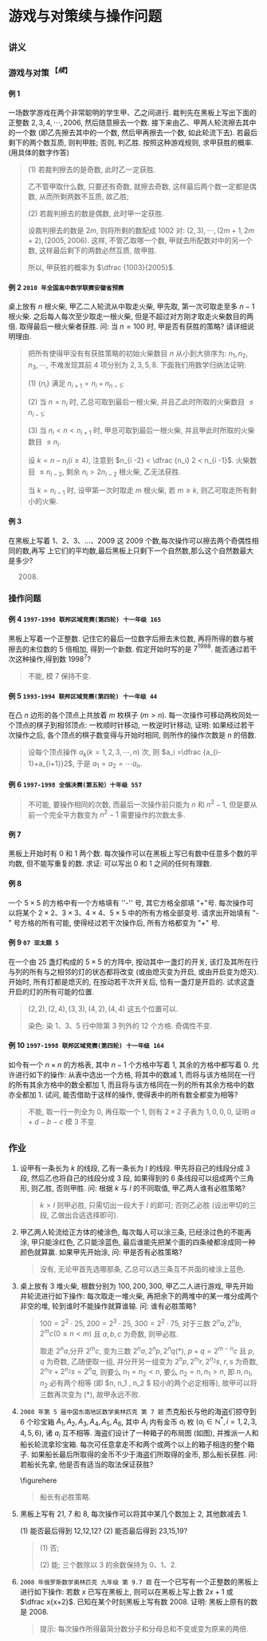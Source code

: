 #  游戏与对策续与操作问题

## `讲义`

### 游戏与对策 $^{【续】}$

#### 例 1

一场数学游戏在两个非常聪明的学生甲、乙之间进行. 裁判先在黑板上写出下面的正整数 $2,3,4, \cdots,2006$, 然后随意擦去一个数. 接下来由乙、甲两人轮流擦去其中的一个数 (即乙先擦去其中的一个数, 然后甲再擦去一个数, 如此轮流下去). 若最后剩下的两个数互质, 则判甲胜; 否则, 判乙胜. 按照这种游戏规则, 求甲获胜的概率. (用具体的数字作答)

> (1) 若裁判擦去的是奇数, 此时乙一定获胜.
>
> 乙不管甲取什么数, 只要还有奇数, 就擦去奇数, 这样最后两个数一定都是偶数, 从而所剩两数不互质, 故乙胜;
>
> (2) 若裁判擦去的数是偶数, 此时甲一定获胜.
>
> 设裁判擦去的数是 $2m$, 则将所剩的数配成 1002 对: $(2, 3), \cdots, (2m+1, 2m+2), (2005,2006)$. 这样, 不管乙取哪一个数, 甲就去所配数对中的另一个数, 这样最后剩下的两数必然互质, 故甲胜.
>
> 所以, 甲获胜的概率为 $\dfrac {1003}{2005}$.

#### 例 2 `2010 年全国高中数学联赛安徽省预赛`

桌上放有 $n$ 根火柴, 甲乙二人轮流从中取走火柴, 甲先取, 第一次可取走至多 $n - 1$ 根火柴. 之后每人每次至少取走一根火柴, 但是不超过对方刚才取走火柴数目的两倍. 取得最后一根火柴者获胜. 问: 当 $n = 100$ 时, 甲是否有获胜的策略? 请详细说明理由.


> 把所有使得甲没有有获胜策略的初始火柴数目 $n$ 从小到大排序为: $n_1, n_2 , n_3, \cdots$, 不难发现其前 4 项分别为 $2,3,5,8$. 下面我们用数学归纳法证明:
>
> (1) $\{n_i\}$ 满足 $n_{i +1} = n_i + n_{n-1}$;
>
> (2) 当 $n = n_i$ 时, 乙总可取到最后一根火柴, 并且乙此时所取的火柴数目 $\le n_{i-1}$;
>
> (3) 当 $n_i < n < n_{i +1}$ 时, 甲总可取到最后一根火柴, 并且甲此时所取的火柴数目 $\le n_i$.
>
> 设 $k = n - n_i ( i \ge 4 )$, 注意到 $n_{i -2} < \dfrac  {n_i} 2 < n_{i -1}$. 火柴数目 $\le n_{i-2}$, 剩余 $n_i > 2n_{i -2}$ 根火柴, 乙无法获胜. 
>
> 当 $k = n_{i - 1}$ 时, 设甲第一次时取走 $m$ 根火柴, 若 $m \ge k$, 则乙可取走所有剩小的火柴.

#### 例 3

在黑板上写着 $1、2、3、...、2009$ 这 2009 个数,每次操作可以擦去两个奇偶性相同的数,再写
上它们的平均数,最后黑板上只剩下一个自然数,那么这个自然数最大是多少?

> 2008.

### 操作问题

#### 例 4 `1997-1998 联邦区域竞赛(第四轮) 十一年级 165`

黑板上写着一个正整数. 记住它的最后一位数字后擦去末位数, 再将所得的数与被擦去的末位数的 5 倍相加, 得到一个新数. 假定开始时写的是 $7^{1998}$. 能否通过若干次这种操作,得到数 $1998^7$?

> 不能, 模 7 保持不变.

#### 例 5 `1993-1994 联邦区域竞赛(第四轮) 十一年级 44` 

在凸 $n$ 边形的各个顶点上共放着 $m$ 枚棋子 $(m > n)$. 每一次操作可移动两枚同处一个顶点的棋子到相邻顶点: 一枚顺时针移动, 一枚逆时针移动, 证明: 如果经过若干次操作之后, 各个顶点的棋子数变得与开始时相同, 则所作的操作次数是 $n$ 的倍数.

> 设每个顶点操作 $a_k (k = 1,2,3, \cdots, n)$ 次, 则 $a_i =\dfrac {a_{i-1}+a_{i+1}}2$, 于是 $a_1 = a_2 = \cdots  a_n$.

#### 例 6 `1997-1998 全俄决赛(第五轮）十年级 557`

> 不可能, 要操作相同的次数, 而最后一次操作前只能为 $n$ 和 $n^2 - 1$, 但是要从前一个完全平方数变为 $n^2 - 1$ 需要操作的次数太多.

#### 例 7

黑板上开始时有 0 和 1 两个数. 每次操作可以在黑板上写已有数中任意多个数的平均数, 但不能写重复的数. 求证: 可以写出 0 和 1 之间的任何有理数.

#### 例 8

一个 $5\times5$ 的方格中有一个方格填有 ''-'' 号, 其它方格全部填 "+"号. 每次操作可以将某个 $2\times 2、3\times 3、4\times 4、5\times 5$ 中的所有方格全部变号. 请求出开始填有 "-" 号方格的所有可能, 使得经过若干次操作后, 所有方格都变为 "+" 号.

#### 例 9 `07 亚太题 5`

在一个由 25 盏灯构成的 $5\times 5$ 的方阵中, 按动其中一盏灯的开关, 该灯及其所在行与列的所有与之相邻的灯的状态都将改变 (或由熄灭变为开启, 或由开启变为熄灭). 开始时, 所有灯都是熄灭的, 在按动若干次开关后, 恰有一盏灯是开启的. 试求这盏开启的灯的所有可能的位置.

> $(2,2), (2,4), (3,3), (4,2), (4,4)$ 这五个位置可以.
>
> 染色: 染 1、3、5 行中除第 3 列外的 12 个方格. 奇偶性不变.

#### 例 10 `1997-1998 联邦区域竞赛(第四轮) 十一年级 164`

如今有一个 $n \times n$ 的方格表, 其中 $n - 1$ 个方格中写着 1, 其余的方格中都写着 0. 允许进行如下的操作: 从表中选出一个方格, 将其中的数减 1, 而将与该方格同在一行的所有其余方格中的数全都加 1, 而且将与该方格同在一列的所有其余方格中的数亦全都加 1. 试问, 能否借助于这样的操作, 使得表中的所有数全都变为相等?

> 不能, 取一行一列全为 0, 再任取一个 1, 则有 $2\times 2$ 子表为 $1,0,0,0$, 证明 $a + d - b - c$ 模 3 不变.

## `作业`

1. 设甲有一条长为 $k$ 的线段, 乙有一条长为 $l$ 的线段. 甲先将自己的线段分成 3 段, 然后乙也将自己的线段分成 3 段, 如果得到的 6 条线段可以组成两个三角形, 则乙胜, 否则甲胜. 问: 根据 $k$ 与 $l$ 的不同取值, 甲乙两人谁有必胜策略?

   > $k > l$ 则甲必胜, 只需切出一段大于 $l$ 的即可; 否则乙必胜 (设出甲切的三段, 乙做出合适选择即可).

2. 甲乙两人轮流给正方体的棱涂色, 每次每人可以涂三条, 已经涂过色的不能再涂, 甲只能涂红色, 乙只能涂蓝色, 最后谁能先把某个面的四条棱都涂成同一种颜色就算赢. 如果甲先开始涂, 问: 甲是否有必胜策略?

   > 没有, 无论甲首先选哪那条, 乙总可以选三条互不共面的棱涂上蓝色.

3. 桌上放有 3 堆火柴, 根数分别为 $100, 200, 300$, 甲乙二人进行游戏, 甲先开始并轮流进行如下操作: 每次取走一堆火柴, 再把余下的两堆中的某一堆分成两个非空的堆, 轮到谁时不能操作就算谁输. 问: 谁有必胜策略?

   > $100 = 2^2 \cdot 25$, $200 = 2^3 \cdot 25$, $300 = 2^2 \cdot 75$, 对于三数 $2^n a, 2^n b, 2^m c (0 \le n < m)$ 且 $a, b, c$ 为奇数, 则甲必胜.
   >
   > 取走 $2^n a$,分开 $2^m c$, 变为三数 $2^n a, 2^n p, 2^n q (*)$, $p + q = 2^{m-n} c$ 且 $p, q$ 为奇数, 乙随便取一组, 并分开另一组变为 $2^n p, 2^{n_1} r, 2^{n_2}s$, $r, s$ 为奇数, $2^{n_1}r + 2^{n_2}s = 2^n q$, 则要么 $n_1 = n_2 < n$, 要么 $n_2 = n, n_1 > n$, 即 $n, n_1, n_2$ 必有两个相等 (即 $n, n_1 , n_2 $ 较小的两个必定相等), 故甲可以将三数再次变为 $(*)$, 故甲永远不败.

4. `2008 年第 5 届中国东南地区数学奥林匹克 第 7 题` 杰克船长与他的海盗们掠夺到 6 个珍宝箱 $A_1 , A_2 , A_3 , A_4,A_5,A_6$, 其中 $A_i$ 内有金币 $a_i$ 枚 $(a_i \in \mathbb N^*, i = 1,2,3,4,5,6)$, 诸 $a_i$ 互不相等. 海盗们设计了一种箱子的布局图 (如图), 并推派一人和船长轮流拿珍宝箱. 每次可任意拿走不和两个或两个以上的箱子相连的整个箱子. 如果船长最后所取得的金币不少于海盗们所取得的金币, 那么船长获胜. 问: 若船长先拿, 他是否有适当的取法保证获胜?

   \figurehere

   > 船长有必胜策略.

5. 黑板上写有 21, 7 和 8, 每次操作可以将其中某几个数加上 2, 其他数减去 1.

   (1) 能否最后得到 12,12,12?
   (2) 能否最后得到 23,15,19?

   > (1) 否;
   >
   > (2) 能; 三个数除以 3 的余数保持为 0、1、2.

6. `2008 年俄罗斯数学奥林匹克 九年级 第 9.7 题` 在一个已写有一个正整数的黑板上进行如下操作: 若数 $x$ 已写在黑板上, 则可以在黑板上写上数 $2x+1$ 或 $\dfrac x{x+2}$. 已知在某个时刻黑板上写有数 2008. 证明: 黑板上原有的数是 2008.

   > 提示: 每次操作所得最简分数分子和分母总和不变或变为原来的两倍.

